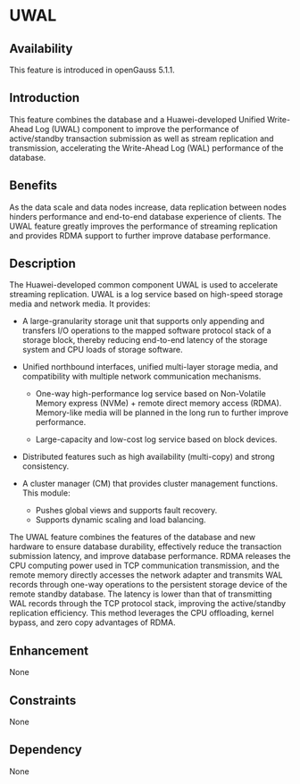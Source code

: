 # UWAL<a name="EN-US_TOPIC_0000001788281469"></a>

## Availability<a name="en-us_topic_0000001687210125_section14611198203513"></a>

This feature is introduced in openGauss 5.1.1.

## Introduction<a name="en-us_topic_0000001687210125_section1044295211352"></a>

This feature combines the database and a Huawei-developed Unified Write-Ahead Log \(UWAL\) component to improve the performance of active/standby transaction submission as well as stream replication and transmission, accelerating the Write-Ahead Log \(WAL\) performance of the database.

## Benefits<a name="en-us_topic_0000001687210125_section38042903613"></a>

As the data scale and data nodes increase, data replication between nodes hinders performance and end-to-end database experience of clients. The UWAL feature greatly improves the performance of streaming replication and provides RDMA support to further improve database performance.

## Description<a name="en-us_topic_0000001687210125_section595563813616"></a>

The Huawei-developed common component UWAL is used to accelerate streaming replication. UWAL is a log service based on high-speed storage media and network media. It provides:

-   A large-granularity storage unit that supports only appending and transfers I/O operations to the mapped software protocol stack of a storage block, thereby reducing end-to-end latency of the storage system and CPU loads of storage software.
-   Unified northbound interfaces, unified multi-layer storage media, and compatibility with multiple network communication mechanisms.
    -   One-way high-performance log service based on Non-Volatile Memory express \(NVMe\) + remote direct memory access \(RDMA\). Memory-like media will be planned in the long run to further improve performance.

    -   Large-capacity and low-cost log service based on block devices.

-   Distributed features such as high availability \(multi-copy\) and strong consistency.

-   A cluster manager \(CM\) that provides cluster management functions. This module:
    -   Pushes global views and supports fault recovery.
    -   Supports dynamic scaling and load balancing.

The UWAL feature combines the features of the database and new hardware to ensure database durability, effectively reduce the transaction submission latency, and improve database performance. RDMA releases the CPU computing power used in TCP communication transmission, and the remote memory directly accesses the network adapter and transmits WAL records through one-way operations to the persistent storage device of the remote standby database. The latency is lower than that of transmitting WAL records through the TCP protocol stack, improving the active/standby replication efficiency. This method leverages the CPU offloading, kernel bypass, and zero copy advantages of RDMA.

## Enhancement<a name="en-us_topic_0000001687210125_section190946203720"></a>

None

## Constraints<a name="en-us_topic_0000001687210125_section011116254373"></a>

None

## Dependency<a name="en-us_topic_0000001687210125_section12798194673710"></a>

None

